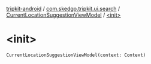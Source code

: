[tripkit-android](../../index.md) / [com.skedgo.tripkit.ui.search](../index.md) / [CurrentLocationSuggestionViewModel](index.md) / [&lt;init&gt;](./-init-.md)

# &lt;init&gt;

`CurrentLocationSuggestionViewModel(context: Context)`
